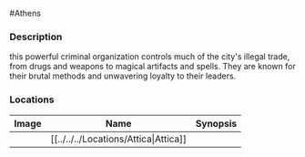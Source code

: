 #Athens 
### Description
this powerful criminal organization controls much of the city's illegal trade, from drugs and weapons to magical artifacts and spells. They are known for their brutal methods and unwavering loyalty to their leaders.

### Locations

| Image | Name   | Synopsis |
| ----- | ------ | -------- |
|       | [[../../../Locations/Attica\|Attica]] |          |
